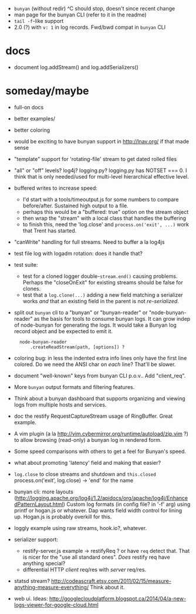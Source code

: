 - `bunyan` (without redir) ^C should stop, doesn't since recent change
- man page for the bunyan CLI (refer to it in the readme)
- `tail -f`-like support
- 2.0 (?) with `v: 1` in log records. Fwd/bwd compat in `bunyan` CLI

# docs

- document log.addStream() and log.addSerializers()


# someday/maybe

- full-on docs
- better examples/
- better coloring
- would be exciting to have bunyan support in http://lnav.org/ if that
  made sense
- "template" support for 'rotating-file' stream to get dated rolled files
- "all" or "off" levels? log4j? logging.py?
  logging.py has NOTSET === 0. I think that is only needed/used for
  multi-level hierarchical effective level.
- buffered writes to increase speed:
    - I'd start with a tools/timeoutput.js for some numbers to compare
      before/after. Sustained high output to a file.
    - perhaps this would be a "buffered: true" option on the stream object
    - then wrap the "stream" with a local class that handles the buffering
    - to finish this, need the 'log.close' and `process.on('exit', ...)`
      work that Trent has started.
- "canWrite" handling for full streams. Need to buffer a la log4js
- test file log with logadm rotation: does it handle that?
- test suite:
    - test for a cloned logger double-`stream.end()` causing problems.
      Perhaps the "closeOnExit" for existing streams should be false for
      clones.
    - test that a `log.clone(...)` adding a new field matching a serializer
      works *and* that an existing field in the parent is not *re-serialized*.
- split out `bunyan` cli to a "bunyan" or "bunyan-reader" or "node-bunyan-reader"
  as the basis for tools to consume bunyan logs. It can grow indep of node-bunyan
  for generating the logs.
  It would take a Bunyan log record object and be expected to emit it.

        node-bunyan-reader
            .createReadStream(path, [options]) ?

- coloring bug: in less the indented extra info lines only have the first
  line colored. Do we need the ANSI char on *each* line? That'll be
  slower.
- document "well-known" keys from bunyan CLI p.o.v.. Add "client_req".
- More `bunyan` output formats and filtering features.
- Think about a bunyan dashboard that supports organizing and viewing logs
  from multiple hosts and services.
- doc the restify RequestCaptureStream usage of RingBuffer. Great example.
- A vim plugin (a la http://vim.cybermirror.org/runtime/autoload/zip.vim ?) to
  allow browsing (read-only) a bunyan log in rendered form.
- Some speed comparisons with others to get a feel for Bunyan's speed.
- what about promoting 'latency' field and making that easier?
- `log.close` to close streams and shutdown and `this.closed`
  process.on('exit', log.close)
  -> 'end' for the name
- bunyan cli: more layouts (http://logging.apache.org/log4j/1.2/apidocs/org/apache/log4j/EnhancedPatternLayout.html)
  Custom log formats (in config file? in '-f' arg) using printf or hogan.js
  or whatever. Dap wants field width control for lining up. Hogan.js is
  probably overkill for this.
- loggly example using raw streams, hook.io?, whatever.
- serializer support:
    - restify-server.js example -> restifyReq ? or have `req` detect that.
      That is nicer for the "use all standard ones". *Does* restify req
      have anything special?
    - differential HTTP *client* req/res with *server* req/res.
- statsd stream? http://codeascraft.etsy.com/2011/02/15/measure-anything-measure-everything/
  Think about it.
- web ui. Ideas: http://googlecloudplatform.blogspot.ca/2014/04/a-new-logs-viewer-for-google-cloud.html
